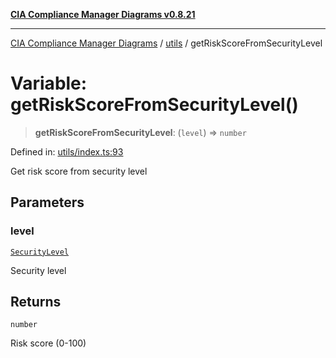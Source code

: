 [**CIA Compliance Manager Diagrams v0.8.21**](../../README.md)

***

[CIA Compliance Manager Diagrams](../../modules.md) / [utils](../README.md) / getRiskScoreFromSecurityLevel

# Variable: getRiskScoreFromSecurityLevel()

> **getRiskScoreFromSecurityLevel**: (`level`) => `number`

Defined in: [utils/index.ts:93](https://github.com/Hack23/cia-compliance-manager/blob/689e67e40bb6afe811128d672a0d7dd5fcbdaea5/src/utils/index.ts#L93)

Get risk score from security level

## Parameters

### level

[`SecurityLevel`](../../types/cia/type-aliases/SecurityLevel.md)

Security level

## Returns

`number`

Risk score (0-100)
